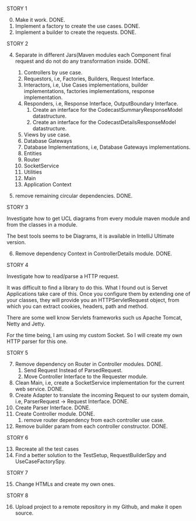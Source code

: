 STORY 1

0) Make it work. DONE.
1) Implement a factory to create the use cases. DONE.
2) Implement a builder to create the requests. DONE.

STORY 2

4) Separate in different Jars(Maven modules each Component final request and do not do any transformation inside. DONE.
   1) Controllers by use case.
   2) Requestors, i.e, Factories, Builders, Request Interface.
   3) Interactors, i.e, Use Cases implementations, builder implementations, factories implementations, response implementation.
   4) Responders, i.e, Response Interface, OutputBoundary Interface.
      1) Create an interface for the CodecastSummaryResponseModel datastructure.
      2) Create an interface for the CodecastDetailsResponseModel datastructure.
   5) Views by use case.
   6) Database Gateways
   7) Database Implementations, i.e, Database Gateways implementations.
   8) Entities
   9) Router
   10) SocketService
   11) Utilities
   12) Main
   13) Application Context

5) remove remaining circular dependencies. DONE.

STORY 3

Investigate how to get UCL diagrams from every module maven module and from the classes in a module. 

The best tools seems to be Diagrams, it is available in IntelliJ Ultimate version.

6) Remove dependency Context in ControllerDetails module. DONE.


STORY 4

Investigate how to read/parse a HTTP request.

It was difficult to find a library to do this. 
What I found out is Servet Applications take care of this. Once you configure them by extending one of your classes,
they will provide you an HTTPServletRequest object, from which you can extract cookies, headers, path and method.

There are some well know Servlets frameworks such us Apache Tomcat, Netty and Jetty.

For the time being, I am using my custom Socket. So I will create my own HTTP parser for this one.

STORY 5

7) Remove dependency on Router in Controller modules. DONE.
    1) Send Request Instead of ParsedRequest.
    2) Move Controller Interface to the Requester module.
8) Clean Main, i.e, create a SocketService implementation for the current web service. DONE.
9) Create Adapter to translate the incoming Request to our system domain, i.e, ParserRequest -> Request Interface. DONE.
10) Create Parser Interface. DONE.
11) Create Controller module. DONE.
    1) remove router dependency from each controller use case.
12) Remove builder param from each controller constructor. DONE.

STORY 6 

13) Recreate all the test cases
14) Find a better solution to the TestSetup, RequestBuilderSpy and UseCaseFactorySpy.

STORY 7

15) Change HTMLs and create my own ones.

STORY 8

16) Upload project to a remote repository in my Github, and make it open source.
